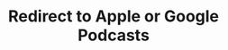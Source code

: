 ---
title: Redirect to Apple or Google Podcasts
redirect_from:
- /078r/
- /zadnja/
redirect_to: https://pod.fo/e/10564b
---